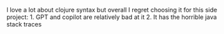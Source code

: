 I love a lot about clojure syntax but overall I regret choosing it for this side project: 1. GPT and copilot are relatively bad at it 2. It has the horrible java stack traces

